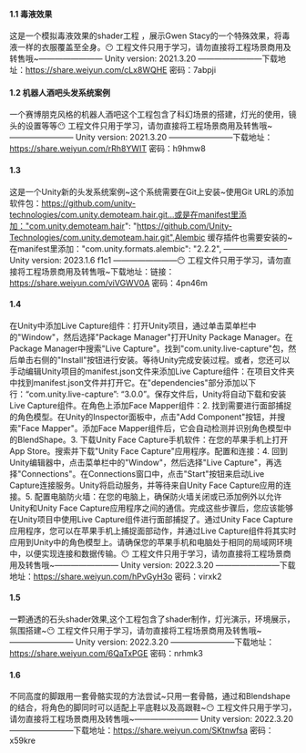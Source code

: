 #### 1.1 毒液效果

这是一个模拟毒液效果的shader工程 ，展示Gwen Stacy的一个特殊效果，将毒液一样的衣服覆盖至全身。😶 工程文件只用于学习，请勿直接将工程场景商用及转售哦~————————  Unity version: 2021.3.20  ————————下载地址：https://share.weiyun.com/cLx8WQHE    密码：7abpji

#### 1.2 机器人酒吧头发系统案例

一个赛博朋克风格的机器人酒吧这个工程包含了科幻场景的搭建，灯光的使用，镜头的设置等等😶 工程文件只用于学习，请勿直接将工程场景商用及转售哦~————————  Unity version: 2021.3.20  ————————下载地址：https://share.weiyun.com/rRh8YWIT    密码：h9hmw8

#### 1.3 

这是一个Unity新的头发系统案例~这个系统需要在Git上安装~使用Git URL的添加软件包：https://github.com/unity-technologies/com.unity.demoteam.hair.git...或是在manifest里添加："com.unity.demoteam.hair": "https://github.com/Unity-Technologies/com.unity.demoteam.hair.git",Alembic 缓存插件也需要安装的~在manifest里添加："com.unity.formats.alembic": "2.2.2", ————————  Unity version: 2023.1.6 f1c1   ————————😶 工程文件只用于学习，请勿直接将工程场景商用及转售哦~下载地址：链接：https://share.weiyun.com/viVGWV0A   密码：4pn46m

#### 1.4

在Unity中添加Live Capture组件：打开Unity项目，通过单击菜单栏中的"Window"，然后选择"Package Manager"打开Unity Package Manager。在Package Manager中搜索"Live Capture"。找到"com.unity.live-capture"包，然后单击右侧的"Install"按钮进行安装。等待Unity完成安装过程。或者，您还可以手动编辑Unity项目的manifest.json文件来添加Live Capture组件：在项目文件夹中找到manifest.json文件并打开它。在"dependencies"部分添加以下行：“com.unity.live-capture”: “3.0.0”。保存文件后，Unity将自动下载和安装Live Capture组件。在角色上添加Face Mapper组件：2. 找到需要进行面部捕捉的角色模型。在Unity的Inspector面板中，点击"Add Component"按钮，并搜索"Face Mapper"。添加Face Mapper组件后，它会自动检测并识别角色模型中的BlendShape。3. 下载Unity Face Capture手机软件：在您的苹果手机上打开App Store。搜索并下载"Unity Face Capture"应用程序。配置和连接：4. 回到Unity编辑器中，点击菜单栏中的"Window"，然后选择"Live Capture"，再选择"Connections"。在Connections窗口中，点击"Start"按钮来启动Live Capture连接服务。Unity将启动服务，并等待来自Unity Face Capture应用的连接。5. 配置电脑防火墙：在您的电脑上，确保防火墙关闭或已添加例外以允许Unity和Unity Face Capture应用程序之间的通信。完成这些步骤后，您应该能够在Unity项目中使用Live Capture组件进行面部捕捉了。通过Unity Face Capture应用程序，您可以在苹果手机上捕捉面部动作，并通过Live Capture组件将其实时应用到Unity中的角色模型上。请确保您的苹果手机和电脑处于相同的局域网环境中，以便实现连接和数据传输。😶 工程文件只用于学习，请勿直接将工程场景商用及转售哦~————————  Unity version: 2022.3.20  ————————下载地址：https://share.weiyun.com/hPvGyH3o    密码：virxk2

#### 1.5

一颗通透的石头shader效果,这个工程包含了shader制作，灯光演示，环境展示，氛围搭建~😶 工程文件只用于学习，请勿直接将工程场景商用及转售哦~————————  Unity version: 2022.3.20  ————————下载地址：https://share.weiyun.com/6QaTxPGE    密码：nrhmk3

#### 1.6

不同高度的脚跟用一套骨骼实现的方法尝试~只用一套骨骼，通过和Blendshape的结合，将角色的脚同时可以适配上平底鞋以及高跟鞋~😶 工程文件只用于学习，请勿直接将工程场景商用及转售哦~————————  Unity version: 2022.3.20  ————————下载地址：https://share.weiyun.com/SKtnwfsa    密码：x59kre